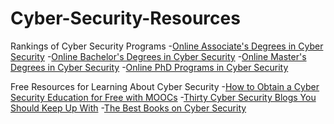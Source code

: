 # Cyber-Security-Resources
Rankings of Cyber Security Programs
-[Online Associate's Degrees in Cyber Security](https://cybersecuritydegrees.com/rankings/top-online-associates-cyber-security/)
-[Online Bachelor's Degrees in Cyber Security](https://cybersecuritydegrees.com/faq/what-can-i-do-with-a-bachelors-in-cyber-security/)
-[Online Master's Degrees in Cyber Security](https://cybersecuritydegrees.com/rankings/top-online-masters-in-cyber-security/)
-[Online PhD Programs in Cyber Security](https://cybersecuritydegrees.com/rankings/top-online-doctorates-cyber-security-degree-programs)

Free Resources for Learning About Cyber Security
-[How to Obtain a Cyber Security Education for Free with MOOCs](https://cybersecuritydegrees.com/faq/obtain-cyber-security-education-free-moocs/)
-[Thirty Cyber Security Blogs You Should Keep Up With](https://cybersecuritydegrees.com/faq/best-cyber-security-blogs/)
-[The Best Books on Cyber Security](https://cybersecuritydegrees.com/faq/best-cyber-security-books/)
